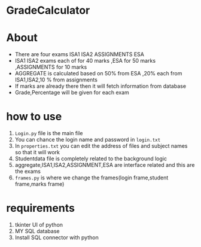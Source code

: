 # GradeCalculator

# About
 * There are four exams ISA1 ISA2 ASSIGNMENTS ESA 
 * ISA1 ISA2 exams each of for 40 marks ,ESA for 50 marks ,ASSIGNMENTS for 10 marks
 * AGGREGATE is calculated based on 50% from ESA ,20% each from ISA1,ISA2,10 % from assignments
 * If marks are already there then it will fetch information from database
 * Grade,Percentage will be given for each exam

# how to use
  1. `Login.py` file is the main file 
  2. You can chance the login name and password in `login.txt`
  3. In `properties.txt` you can edit the address of files and subject names so that it will work
  4. Studentdata file is completely related to the background logic
  5. aggregate,ISA1,ISA2,ASSIGNMENT,ESA are interface related and this are the exams
  6. `frames.py` is where we change the frames(login frame,student frame,marks frame)

# requirements
  1. tkinter UI of python
  2. MY SQL database
  3. Install SQL connector with python
     
